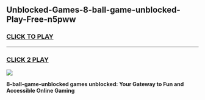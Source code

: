 
## Unblocked-Games-8-ball-game-unblocked-Play-Free-n5pww
<h3>
<a href="https://premium76.site?title=8-ball-game-unblocked&ref=18A1">CLICK TO PLAY</a></h3>
<hr>

<h3>
<a href="https://premium76.site?title=8-ball-game-unblocked&ref=18A1">CLICK 2 PLAY</a>
  
</h3>

<a href="https://premium76.site?title=8-ball-game-unblocked&ref=18A1"><img src="https://clearcache.store/games.png"></a>


**8-ball-game-unblocked games unblocked: Your Gateway to Fun and Accessible Online Gaming**
